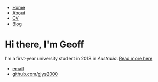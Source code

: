 <html>
	<head>
		<title>Geoff, GitHub beginner</title>
	</head>
	<body>
		<nav>
    		<ul>
        		<li><a href="/">Home</a></li>
	        	<li><a href="/about">About</a></li>
        		<li><a href="/cv">CV</a></li>
        		<li><a href="/blog">Blog</a></li>
    		</ul>
		</nav>
		<div class="container">
    		<div class="blurb">
        		<h1>Hi there, I'm Geoff</h1>
				<p>I'm a first-year university student in 2018 in <em>Australia</em>. <a href="/about">Read more here</a></p>
    		</div><!-- /.blurb -->
		</div><!-- /.container -->
		<footer>
    		<ul>
        		<li><a href="mailto:gjys2000@gmail.com">email</a></li>
        		<li><a href="https://github.com/gjys2000">github.com/gjys2000</a></li>
			</ul>
		</footer>
	</body>
</html>
